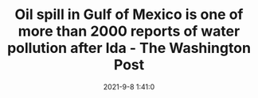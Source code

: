 ---
"title": "Oil spill in Gulf of Mexico is one of more than 2000 reports of water pollution after Ida - The Washington Post"
"date": "2021-9-8 1:41:0"
"feed_name": "GOOGLENEWS"
"feed_website": "https://news.google.com/search?q=drilling%2Bincident&hl=en-US&gl=US&ceid=US:en"
"feed_rss": "https://news.google.com/rss/search?q=drilling%2Bincident&hl=en-US&gl=US&ceid=US:en"
"link": "https://www.washingtonpost.com/climate-environment/2021/09/07/oil-spill-hurricane-ida/"
"file": "_posts/-c1318fd00ced5bd2fff3452acf86994514c65258.md"
"accident": "1"
"drilling": "1"
---